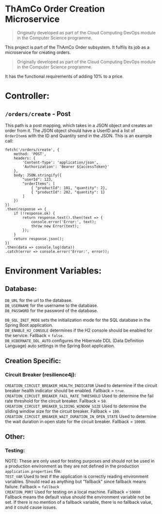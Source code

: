 # ThAmCo Order Creation Microservice

> Originally developed as part of the Cloud Computing DevOps module in the Computer Science programme.

This project is part of the ThAmCo Order subsystem.
It fulfils its job as a microservice for creating orders.

> Originally developed as part of the Cloud Computing DevOps module in the Computer Science programme.

It has the functional requirements of adding 10% to a price.

# Controller:
## `/orders/create` - Post
This path is a post mapping, which takes in a JSON object and creates an order from it.
The JSON object should have a UserID and a list of `OrderItem`s with the ID and Quantity send in the JSON.
This is an example call:

```
fetch('/orders/create', {
    method: 'POST',
    headers: {
        'Content-Type': 'application/json',
        'Authorization': 'Bearer ${accessToken}'
    },
    body: JSON.stringify({
        "userId": 123,
        "orderItems": [
            { "productId": 101, "quantity": 2}, 
            { "productId": 202, "quantity": 1}
        ]
    })
})
.then(response => {
    if (!response.ok) {
        return response.text().then(text => {
            console.error('Error:', text);
            throw new Error(text);
        });
    }
    return response.json();
})
.then(data => console.log(data))
.catch(error => console.error('Error:', error));
```

# Environment Variables:
## Database:
`DB_URL` for the url to the database.<br>
`DB_USERNAME` for the username to the database.<br>
`DB_PASSWORD` for the password of the database.<br>

`DB_SQL_INIT_MODE` sets the initialization mode for the SQL database in the Spring Boot application.<br>
`DB_ENABLE_H2_CONSOLE` determines if the H2 console should be enabled for the service. Fallback = `false`.<br>
`DB_HIBERNATE_DDL_AUTO` configures the Hibernate DDL (Data Definition Language) auto settings in the Spring Boot application.<br>


## Creation Specific:
### Circuit Breaker (resilience4j):
`CREATION_CIRCUIT_BREAKER_HEALTH_INDICATOR` Used to determine if the circuit breaker health indicator should be enabled. Fallback = `true`.<br>
`CREATION_CIRCUIT_BREAKER_FAIL_RATE_THRESHOLD` Used to determine the fail rate threshold for the circuit breaker. Fallback = `50`.<br>
`CREATION_CIRCUIT_BREAKER_SLIDING_WINDOW_SIZE` Used to determine the sliding window size for the circuit breaker. Fallback = `100`.<br>
`CREATION_CIRCUIT_BREAKER_WAIT_DURATION_IN_OPEN_STATE` Used to determine the wait duration in open state for the circuit breaker. Fallback = `10000`.<br>


## Other:
### Testing:
NOTE: These are only used for testing purposes and should not be used in a production environment as they are not defined in the production `application.properties` file.<br>
`TEST_VAR` Used to test if the application is correctly reading environment variables. Should read as anything but "fallback" since fallback means failure. Fallback = `fallback`<br>
`CREATION_PORT` Used for testing on a local machine. Fallback = `59000`<br>
Fallback means the default value should the environment variable not be set. If there is no mention of a fallback variable, there is no fallback value, and it could cause issues.